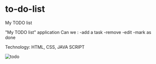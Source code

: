 # to-do-list
My TODO list

"My TODO list" application
Can we :
-add a task
-remove
-edit
-mark as done

Technology: HTML, CSS, JAVA SCRIPT


![todo](https://user-images.githubusercontent.com/59742201/104838623-70882a80-58bc-11eb-8dde-2fc36e954c75.png)
